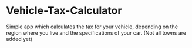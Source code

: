 # Vehicle-Tax-Calculator
 Simple app which calculates the tax for your vehicle, depending on the region where you live and the specifications of your car. (Not all towns are added yet)
